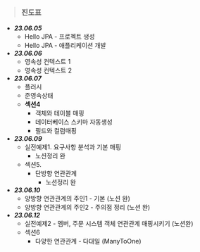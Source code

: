 > ### 진도표
- ***23.06.05***
   - Hello JPA - 프로젝트 생성
   - Hello JPA - 애플리케이션 개발
- ***23.06.06***
  - 영속성 컨텍스트 1
  - 영속성 컨텍스트 2
- ***23.06.07***
  - 플러시
  - 준영속상태
  - **섹션4**
    - 객체와 테이블 매핑
    - 데이터베이스 스키마 자동생성
    - 필드와 컬럼매핑
- ***23.06.09***
  - 실전예제1. 요구사항 분석과 기본 매핑
    - 노션정리 완
  - 섹션5.
    - 단방향 연관관계
      - 노션정리 완
- ***23.06.10***
  - 양방향 연관관계의 주인1 - 기본 (노션 완)
  - 양방향 연관관계의 주인2 - 주의점 정리 (노션 완)
- ***23.06.12***
  - 실전예제2 - 멤버, 주문 시스템 객체 연관관계 매핑시키기 (노션완)
  - 섹션6
    - 다양한 연관관계 - 다대일 (ManyToOne)